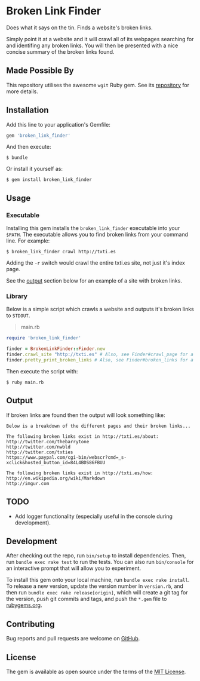 # Broken Link Finder

Does what it says on the tin. Finds a website's broken links. 

Simply point it at a website and it will crawl all of its webpages searching for and identifing any broken links. You will then be presented with a nice concise summary of the broken links found.

## Made Possible By

This repository utilises the awesome `wgit` Ruby gem. See its [repository](https://github.com/michaeltelford/wgit) for more details.

## Installation

Add this line to your application's Gemfile:

```ruby
gem 'broken_link_finder'
```

And then execute:

    $ bundle

Or install it yourself as:

    $ gem install broken_link_finder

## Usage

### Executable

Installing this gem installs the `broken_link_finder` executable into your `$PATH`. The executable allows you to find broken links from your command line. For example:

    $ broken_link_finder crawl http://txti.es

Adding the `-r` switch would crawl the entire txti.es site, not just it's index page.

See the [output](##Output) section below for an example of a site with broken links.

### Library

Below is a simple script which crawls a website and outputs it's broken links to `STDOUT`.

> main.rb

```ruby
require 'broken_link_finder'

finder = BrokenLinkFinder::Finder.new
finder.crawl_site "http://txti.es" # Also, see Finder#crawl_page for a single webpage.
finder.pretty_print_broken_links # Also, see Finder#broken_links for a Hash of links.
```

Then execute the script with:

    $ ruby main.rb

## Output

If broken links are found then the output will look something like:

```text
Below is a breakdown of the different pages and their broken links...

The following broken links exist in http://txti.es/about:
http://twitter.com/thebarrytone
http://twitter.com/nwbld
http://twitter.com/txties
https://www.paypal.com/cgi-bin/webscr?cmd=_s-xclick&hosted_button_id=84L4BDS86FBUU

The following broken links exist in http://txti.es/how:
http://en.wikipedia.org/wiki/Markdown
http://imgur.com
```

## TODO

- Add logger functionality (especially useful in the console during development).

## Development

After checking out the repo, run `bin/setup` to install dependencies. Then, run `bundle exec rake test` to run the tests. You can also run `bin/console` for an interactive prompt that will allow you to experiment.

To install this gem onto your local machine, run `bundle exec rake install`. To release a new version, update the version number in `version.rb`, and then run `bundle exec rake release[origin]`, which will create a git tag for the version, push git commits and tags, and push the `*.gem` file to [rubygems.org](https://rubygems.org).

## Contributing

Bug reports and pull requests are welcome on [GitHub](https://github.com/michaeltelford/broken-link-finder).

## License

The gem is available as open source under the terms of the [MIT License](http://opensource.org/licenses/MIT).
